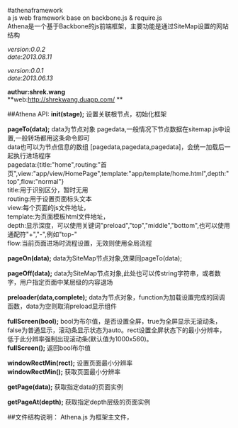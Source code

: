 #athenaframework  
a js web framework base on backbone.js & require.js  
Athena是一个基于Backbone的js前端框架，主要功能是通过SiteMap设置的网站结构

*version:0.0.2*  
*date:2013.08.11*

*version:0.0.1*  
*date:2013.06.13*

**authur:shrek.wang**  
**web:http://shrekwang.duapp.com/ **


##Athena API:
**init(stage);**				设置关联根节点，初始化框架

**pageTo(data);**				data为节点对象 pagedata,一般情况下节点数据在sitemap.js中设置,一般转场都用这条命令即可  
								data也可以为节点信息的数组 [pagedata,pagedata,pagedata]，会统一加载后一起执行进场程序  
								pagedata:{title:"home",routing:"首页",view:"app/view/HomePage",template:"app/template/home.html",depth:"top",flow:"normal"}  
								title:用于识别区分，暂时无用  
								routing:用于设置页面标头文本  
								view:每个页面的js文件地址，  
								template:为页面模板html文件地址，  
								depth:显示深度，可以使用关键词"preload","top","middle","bottom",也可以使用通配符"+","-",例如"top-"  
								flow:当前页面进场时流程设置，无效则使用全局流程  
	
**pageOn(data);**				data为SiteMap节点对象,效果同pageTo(data);

**pageOff(data);**				data为SiteMap节点对象,此处也可以传string字符串，或者数字，用户指定页面中某层级的内容退场

**preloader(data,complete);**	data为节点对象，function为加载设置完成的回调函数，data为空则取消preload显示组件

**fullScreen(bool);**			bool为布尔值，是否设置全屏，true为全屏显示无滚动条，false为普通显示，滚动条显示状态为auto。rect设置全屏状态下的最小分辨率，低于此分辨率强制出现滚动条(默认值为1000x560)。  
**fullScreen();**				返回bool布尔值

**windowRectMin(rect);**		设置页面最小分辨率  
**windowRectMin();**			获取页面最小分辨率

**getPage(data);**				获取指定data的页面实例

**getPageAt(depth);**			获取指定depth层级的页面实例


##文件结构说明：
Athena.js 为框架主文件，